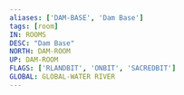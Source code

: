 ```yaml
---
aliases: ['DAM-BASE', 'Dam Base']
tags: [room]
IN: ROOMS
DESC: "Dam Base"
NORTH: DAM-ROOM
UP: DAM-ROOM
FLAGS: ['RLANDBIT', 'ONBIT', 'SACREDBIT']
GLOBAL: GLOBAL-WATER RIVER
---
```

